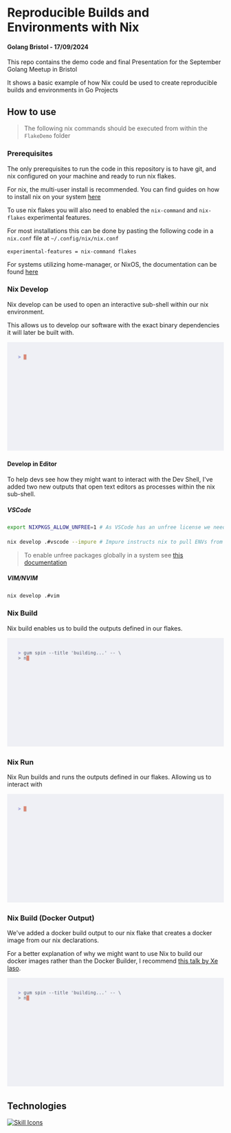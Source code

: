 # Reproducible Builds and Environments with Nix
#### Golang Bristol - 17/09/2024

This repo contains the demo code and final Presentation for the September Golang Meetup in Bristol

It shows a basic example of how Nix could be used to create reproducible builds and environments in Go Projects

## How to use

> The following nix commands should be executed from within the `FlakeDemo` folder

### Prerequisites
The only prerequisites to run the code in this repository is to have git, and nix configured on your machine and ready to run nix flakes. 

For nix, the multi-user install is recommended. You can find guides on how to install nix on your system [here](https://nixos.org/download/)

To use nix flakes you will also need to enabled the `nix-command` and `nix-flakes` experimental features. 

For most installations this can be done by pasting the following code in a `nix.conf` file at `~/.config/nix/nix.conf`

```
experimental-features = nix-command flakes
```

For systems utilizing home-manager, or NixOS, the documentation can be found [here](https://nixos.wiki/wiki/flakes)

### Nix Develop

Nix develop can be used to open an interactive sub-shell within our nix environment. 

This allows us to develop our software with the exact binary dependencies it will later be built with.

![nix develop](./Docs/Images/flake-latte.gif)

#### Develop in Editor

To help devs see how they might want to interact with the Dev Shell, I've added two new outputs that open text editors as processes within the nix sub-shell.

##### VSCode
```bash
export NIXPKGS_ALLOW_UNFREE=1 # As VSCode has an unfree license we need to allow unfree packages. For this demo we'll use a temporary ENV

nix develop .#vscode --impure # Impure instructs nix to pull ENVs from our existing shell into the sub-shell.
```

> To enable unfree packages globally in a system see [this documentation](https://nixos.wiki/wiki/Unfree_Software)

##### VIM/NVIM
```bash
nix develop .#vim
```

### Nix Build

Nix build enables us to build the outputs defined in our flakes.

![nix build](./Docs/Images/flake-build.gif)

### Nix Run

Nix Run builds and runs the outputs defined in our flakes. Allowing us to interact with 

![nix run](./Docs/Images/flake-run.gif)

### Nix Build (Docker Output)

We've added a docker build output to our nix flake that creates a docker image from our nix declarations.

For a better explanation of why we might want to use Nix to build our docker images rather than the Docker Builder, I recommend [this talk by Xe Iaso](https://xeiaso.net/talks/2024/nix-docker-build/).

![nix build .#docker](./Docs/Images/flake-docker.gif)

## Technologies
[![Skill Icons](https://go-skill-icons.vercel.app/api/icons?i=go,nix)](https://github.com/lelouchfr/skill-icons)
